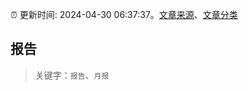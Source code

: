 :alarm_clock: 更新时间: 2024-04-30 06:37:37。[文章来源](/README.md)、[文章分类](/TAGS.md)

## 报告


> 关键字：`报告`、`月报`



